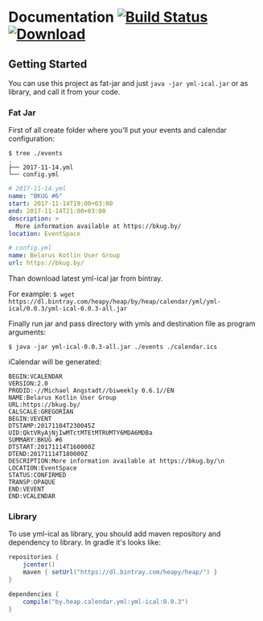#  Documentation [![Build Status](https://travis-ci.org/Heapy/yml-ical.svg?branch=master)](https://travis-ci.org/Heapy/yml-ical) [ ![Download](https://api.bintray.com/packages/heapy/heap/yml-ical/images/download.svg) ](https://bintray.com/heapy/heap/yml-ical/_latestVersion) 

## Getting Started

You can use this project as fat-jar and just `java -jar yml-ical.jar` or as library, and call it from your code.

### Fat Jar

First of all create folder where you'll put your events and calendar configuration:

```
$ tree ./events
.
├── 2017-11-14.yml
└── config.yml
```

```yaml
# 2017-11-14.yml
name: "BKUG #6"
start: 2017-11-14T19:00+03:00
end: 2017-11-14T21:00+03:00
description: >
  More information available at https://bkug.by/
location: EventSpace
```

```yaml
# config.yml
name: Belarus Kotlin User Group
url: https://bkug.by/
```

Than download latest yml-ical jar from bintray.

For example: `$ wget https://dl.bintray.com/heapy/heap/by/heap/calendar/yml/yml-ical/0.0.3/yml-ical-0.0.3-all.jar`

Finally run jar and pass directory with ymls and destination file as program arguments:

```
$ java -jar yml-ical-0.0.3-all.jar ./events ./calendar.ics
```

iCalendar will be generated:

```
BEGIN:VCALENDAR
VERSION:2.0
PRODID:-//Michael Angstadt//biweekly 0.6.1//EN
NAME:Belarus Kotlin User Group
URL:https://bkug.by/
CALSCALE:GREGORIAN
BEGIN:VEVENT
DTSTAMP:20171104T230045Z
UID:QktVRyAjNjIwMTctMTEtMTRUMTY6MDA6MDBa
SUMMARY:BKUG #6
DTSTART:20171114T160000Z
DTEND:20171114T180000Z
DESCRIPTION:More information available at https://bkug.by/\n
LOCATION:EventSpace
STATUS:CONFIRMED
TRANSP:OPAQUE
END:VEVENT
END:VCALENDAR
```

### Library

To use yml-ical as library, you should add maven repository and dependency to library. In gradle it's looks like:

```gradle
repositories {
    jcenter()
    maven { setUrl("https://dl.bintray.com/heapy/heap/") }
}

dependencies {
    compile("by.heap.calendar.yml:yml-ical:0.0.3")
}
```
